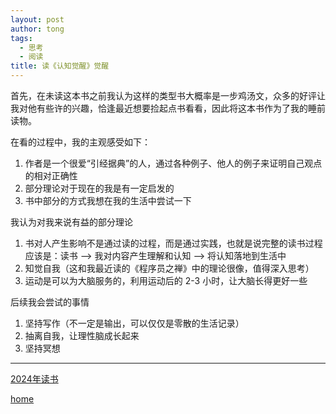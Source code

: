 ```yaml
---
layout: post
author: tong
tags:
  - 思考
  - 阅读
title: 读《认知觉醒》觉醒
---
```

首先，在未读这本书之前我认为这样的类型书大概率是一步鸡汤文，众多的好评让我对他有些许的兴趣，恰逢最近想要捡起点书看看，因此将这本书作为了我的睡前读物。

在看的过程中，我的主观感受如下：
1. 作者是一个很爱“引经据典”的人，通过各种例子、他人的例子来证明自己观点的相对正确性
2. 部分理论对于现在的我是有一定启发的
3. 书中部分的方式我想在我的生活中尝试一下

我认为对我来说有益的部分理论
1. 书对人产生影响不是通过读的过程，而是通过实践，也就是说完整的读书过程应该是：读书 ——> 我对内容产生理解和认知 ——> 将认知落地到生活中
2. 知觉自我（这和我最近读的《程序员之禅》中的理论很像，值得深入思考）
3. 运动是可以为大脑服务的，利用运动后的 2-3 小时，让大脑长得更好一些

后续我会尝试的事情
1. 坚持写作（不一定是输出，可以仅仅是零散的生活记录）
2. 抽离自我，让理性脑成长起来
3. 坚持冥想


---
[2024年读书](../2024年读书.md)

[home](../../index)